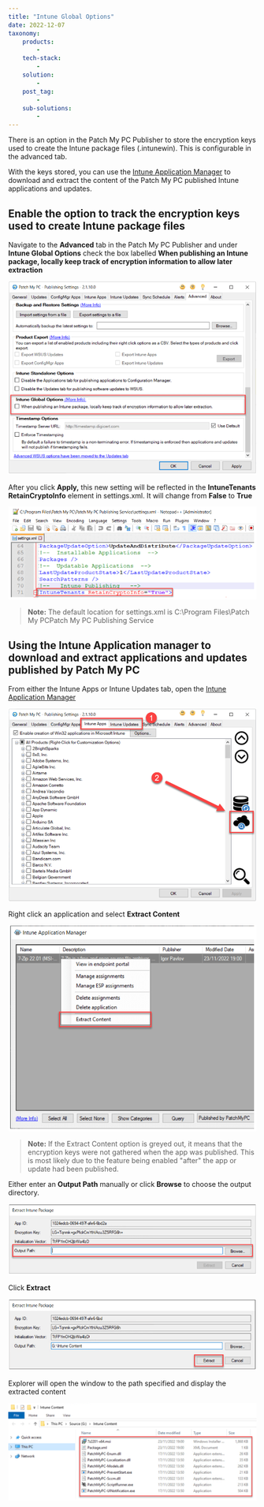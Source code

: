```yaml
---
title: "Intune Global Options"
date: 2022-12-07
taxonomy:
    products:
        - 
    tech-stack:
        - 
    solution:
        - 
    post_tag:
        - 
    sub-solutions:
        - 
---
```


There is an option in the Patch My PC Publisher to store the encryption keys used to create the Intune package files (.intunewin). This is configurable in the advanced tab.

With the keys stored, you can use the [Intune Application Manager](https://patchmypc.com/intune-application-manager-utility) to download and extract the content of the Patch My PC published Intune applications and updates.

## Enable the option to track the encryption keys used to create Intune package files

Navigate to the **Advanced** tab in the Patch My PC Publisher and under **Intune Global Options** check the box labelled **When publishing an Intune package, locally keep track of encryption information to allow later extraction**

![](../../_images/IntunePackageExtraction_1-1.png)

After you click **Apply,** this new setting will be reflected in the **IntuneTenants RetainCryptoInfo** element in settings.xml. It will change from **False** to **True**

![](../../_images/IntunePackageExtraction_2.png)

> **Note:** The default location for settings.xml is C:\\Program Files\\Patch My PCPatch My PC Publishing Service

## Using the Intune Application manager to download and extract applications and updates published by Patch My PC

From either the Intune Apps or Intune Updates tab, open the [Intune Application Manager](https://patchmypc.com/intune-application-manager-utility)

![](../../_images/IntunePackageExtraction_3.png)

Right click an application and select **Extract Content**

![](../../_images/IntunePackageExtraction_4.png)

> **Note:** If the Extract Content option is greyed out, it means that the encryption keys were not gathered when the app was published. This is most likely due to the feature being enabled "after" the app or update had been published.

Either enter an **Output Path** manually or click **Browse** to choose the output directory.

![](../../_images/IntunePackageExtraction_5.png)

Click **Extract**

![](../../_images/IntunePackageExtraction_7.png)

Explorer will open the window to the path specified and display the extracted content

![](../../_images/IntunePackageExtraction_8.png)
